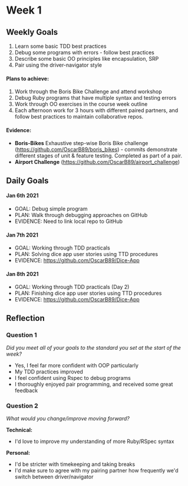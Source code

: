 # Week 1

## Weekly Goals
1. Learn some basic TDD best practices
2. Debug some programs with errors - follow best practices
3. Describe some basic OO principles like encapsulation, SRP
4. Pair using the driver-navigator style

#### Plans to achieve:
1. Work through the Boris Bike Challenge and attend workshop
2. Debug Ruby programs that have multiple syntax and testing errors
3. Work through OO exercises in the course week outline
4. Each afternoon work for 3 hours with different paired partners, and follow best practices to maintain collaborative repos.

#### Evidence:
- **Boris-Bikes** Exhaustive step-wise Boris Bike challenge (https://github.com/OscarB89/boris_bikes) - commits demonstrate different stages of unit & feature testing. Completed as part of a pair.
- **Airport Challenge** (https://github.com/OscarB89/airport_challenge)
 

## Daily Goals

#### Jan 6th 2021
- GOAL: Debug simple program
- PLAN: Walk through debugging approaches on GitHub
- EVIDENCE: Need to link local repo to GitHub

#### Jan 7th 2021
- GOAL: Working through TDD practicals
- PLAN: Solving dice app user stories using TTD procedures
- EVIDENCE: https://github.com/OscarB89/Dice-App

  
#### Jan 8th 2021
- GOAL: Working through TDD practicals (Day 2)
- PLAN: Finishing dice app user stories using TTD procedures
- EVIDENCE: https://github.com/OscarB89/Dice-App
  
## Reflection


### Question 1

*Did you meet all of your goals to the standard you set at the start of the week?*


- Yes, I feel far more confident with OOP particularly
- My TDD practices improved
- I feel confident using Rspec to debug programs 
- I thoroughly enjoyed pair programming, and received some great feedback


### Question 2

*What would you change/improve moving forward?*


**Technical:**
- I'd love to improve my understanding of more Ruby/RSpec syntax

**Personal:**
- I'd be stricter with timekeeping and taking breaks
- I'd make sure to agree with my pairing partner how frequently we'd switch between driver/navigator
